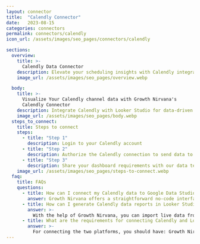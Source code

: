 ```yaml
---
layout: connector
title:  "Calendly Connector"
date:   2023-08-15
categories: connectors
permalink: connectors/calendly
icon_url: /assets/images/seo_pages/connectors/calendly

sections:
  overview:
    title: >-
      Calendly Data Connector
    description: Elevate your scheduling insights with Calendly integration. Seamlessly merge event data from Calendly with Looker Studio's analytical capabilities, unlocking a comprehensive view of scheduling trends, customer engagement, and operational efficiency.
    image_url: /assets/images/seo_pages/overview.webp

  body:
    title: >-
      Visualize Your Calendly channel data with Growth Nirvana's
      Calendly Connector
    description: Integrate Calendly with Looker Studio for data-driven scheduling analytics that shape your customer interactions.
    image_url: /assets/images/seo_pages/body.webp
  steps_to_connect:
    title: Steps to connect
    steps:
      - title: "Step 1"
        description: Login to your Calendly account
      - title: "Step 2"
        description: Authorize the Calendly connection to send data to Growth Nirvana
      - title: "Step 3"
        description: Share your dashboard requirements with our data team. We will build the report for you.
    image_url: /assets/images/seo_pages/steps-to-connect.webp
  faq:
    title: FAQs
    questions:
      - title: How can I connect my Calendly data to Google Data Studio/Looker Studio?
        answer: Growth Nirvana offers a straightforward no-code interface to connect to Calendly data sources.
      - title: How can I generate Calendly data reports in Looker Studio?
        answer: >-
          With the help of Growth Nirvana, you can import live data from Calendly into Looker Studio. These data can be viewed in charts, tables, and dashboards to generate branded reports that can be shared instantly.
      - title: What are the requirements for connecting Calendly and Looker Studio?
        answer: >-
          For connecting the two platforms, you should have: Growth Nirvana Account and Calendly Ads Account
---
```

